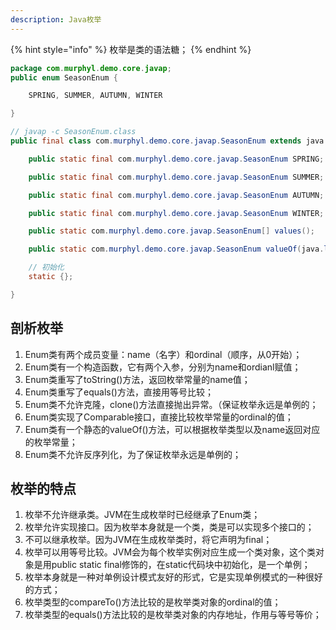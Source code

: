 ```yaml
---
description: Java枚举
---
```


{% hint style="info" %}
枚举是类的语法糖；
{% endhint %}

```java
package com.murphyl.demo.core.javap;
public enum SeasonEnum {

    SPRING, SUMMER, AUTUMN, WINTER

}
```

```java
// javap -c SeasonEnum.class
public final class com.murphyl.demo.core.javap.SeasonEnum extends java.lang.Enum<com.murphyl.demo.core.javap.SeasonEnum> {

    public static final com.murphyl.demo.core.javap.SeasonEnum SPRING;

    public static final com.murphyl.demo.core.javap.SeasonEnum SUMMER;

    public static final com.murphyl.demo.core.javap.SeasonEnum AUTUMN;

    public static final com.murphyl.demo.core.javap.SeasonEnum WINTER;

    public static com.murphyl.demo.core.javap.SeasonEnum[] values();

    public static com.murphyl.demo.core.javap.SeasonEnum valueOf(java.lang.String);

    // 初始化
    static {};

}
```

## 剖析枚举

1. Enum类有两个成员变量：name（名字）和ordinal（顺序，从0开始）；
1. Enum类有一个构造函数，它有两个入参，分别为name和ordianl赋值；
1. Enum类重写了toString()方法，返回枚举常量的name值；
1. Enum类重写了equals()方法，直接用等号比较；
1. Enum类不允许克隆，clone()方法直接抛出异常。（保证枚举永远是单例的；
1. Enum类实现了Comparable接口，直接比较枚举常量的ordinal的值；
1. Enum类有一个静态的valueOf()方法，可以根据枚举类型以及name返回对应的枚举常量；
1. Enum类不允许反序列化，为了保证枚举永远是单例的；

## 枚举的特点

1. 枚举不允许继承类。JVM在生成枚举时已经继承了Enum类；
1. 枚举允许实现接口。因为枚举本身就是一个类，类是可以实现多个接口的；
1. 不可以继承枚举。因为JVM在生成枚举类时，将它声明为final；
1. 枚举可以用等号比较。JVM会为每个枚举实例对应生成一个类对象，这个类对象是用public static final修饰的，在static代码块中初始化，是一个单例；
1. 枚举本身就是一种对单例设计模式友好的形式，它是实现单例模式的一种很好的方式；
1. 枚举类型的compareTo()方法比较的是枚举类对象的ordinal的值；
1. 枚举类型的equals()方法比较的是枚举类对象的内存地址，作用与等号等价；